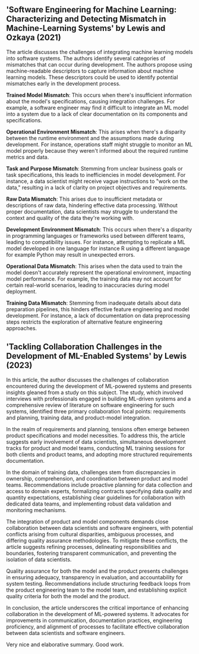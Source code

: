 ## 'Software Engineering for Machine Learning: Characterizing and Detecting Mismatch in Machine-Learning Systems' by Lewis and Ozkaya (2021)

The article discusses the challenges of integrating machine learning models into software systems. The authors identify several categories of mismatches that can occur during development. The authors propose using machine-readable descriptors to capture information about machine learning models. These descriptors could be used to identify potential mismatches early in the development process.

**Trained Model Mismatch**: This occurs when there's insufficient information about the model's specifications, causing integration challenges. For example, a software engineer may find it difficult to integrate an ML model into a system due to a lack of clear documentation on its components and specifications.

**Operational Environment Mismatch**: This arises when there's a disparity between the runtime environment and the assumptions made during development. For instance, operations staff might struggle to monitor an ML model properly because they weren't informed about the required runtime metrics and data.

**Task and Purpose Mismatch**: Stemming from unclear business goals or task specifications, this leads to inefficiencies in model development. For instance, a data scientist might receive vague instructions to "work on the data," resulting in a lack of clarity on project objectives and requirements.

**Raw Data Mismatch**: This arises due to insufficient metadata or descriptions of raw data, hindering effective data processing. Without proper documentation, data scientists may struggle to understand the context and quality of the data they're working with.

**Development Environment Mismatch**: This occurs when there's a disparity in programming languages or frameworks used between different teams, leading to compatibility issues. For instance, attempting to replicate a ML model developed in one language for instance R using a different language for example Python may result in unexpected errors.

**Operational Data Mismatch**: This arises when the data used to train the model doesn't accurately represent the operational environment, impacting model performance. For example, the training data may not account for certain real-world scenarios, leading to inaccuracies during model deployment.

**Training Data Mismatch**: Stemming from inadequate details about data preparation pipelines, this hinders effective feature engineering and model development. For instance, a lack of documentation on data preprocessing steps restricts the exploration of alternative feature engineering approaches.



## 'Tackling Collaboration Challenges in the Development of ML-Enabled Systems' by Lewis (2023)
In this article, the author discusses the challenges of collaboration encountered during the development of ML-powered systems and presents insights gleaned from a study on this subject. The study, which involved interviews with professionals engaged in building ML-driven systems and a comprehensive review of literature on software engineering for such systems, identified three primary collaboration focal points: requirements and planning, training data, and product-model integration.

In the realm of requirements and planning, tensions often emerge between product specifications and model necessities. To address this, the article suggests early involvement of data scientists, simultaneous development tracks for product and model teams, conducting ML training sessions for both clients and product teams, and adopting more structured requirements documentation.

In the domain of training data, challenges stem from discrepancies in ownership, comprehension, and coordination between product and model teams. Recommendations include proactive planning for data collection and access to domain experts, formalizing contracts specifying data quality and quantity expectations, establishing clear guidelines for collaboration with dedicated data teams, and implementing robust data validation and monitoring mechanisms.

The integration of product and model components demands close collaboration between data scientists and software engineers, with potential conflicts arising from cultural disparities, ambiguous processes, and differing quality assurance methodologies. To mitigate these conflicts, the article suggests refining processes, delineating responsibilities and boundaries, fostering transparent communication, and preventing the isolation of data scientists.

Quality assurance for both the model and the product presents challenges in ensuring adequacy, transparency in evaluation, and accountability for system testing. Recommendations include structuring feedback loops from the product engineering team to the model team, and establishing explicit quality criteria for both the model and the product.

In conclusion, the article underscores the critical importance of enhancing collaboration in the development of ML-powered systems. It advocates for improvements in communication, documentation practices, engineering proficiency, and alignment of processes to facilitate effective collaboration between data scientists and software engineers.


Very nice and elaborative summary. Good work.